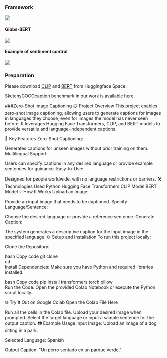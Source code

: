 
### Framework
![](paper_images/framework.gif)

#### Gibbs-BERT
![](paper_images/gibbs_bert_mask.gif)

#### Example of sentiment control
![](paper_images/sentimentcontrol.jpg)

### Preparation
Please download [CLIP](https://huggingface.co/openai/clip-vit-base-patch32) and [BERT](https://huggingface.co/bert-base-uncased) from Huggingface Space.

SketchyCOCOcaption benchmark in our work is available [here](https://drive.google.com/file/d/1WBaq8OdvyyXpbYtmuFIvko6855rESwHE/view?usp=share_link).

###Zero-Shot Image Captioning
📋 Project Overview
This project enables zero-shot image captioning, allowing users to generate captions for images in languages they choose, even for images the model has never seen before. It leverages Hugging Face Transformers, CLIP, and BERT models to provide versatile and language-independent captions.

🚀 Key Features
Zero-Shot Captioning:

Generates captions for unseen images without prior training on them.
Multilingual Support:

Users can specify captions in any desired language or provide example sentences for guidance.
Easy-to-Use:

Designed for people worldwide, with no language restrictions or barriers.
🛠️ Technologies Used
Python
Hugging Face Transformers
CLIP Model
BERT Model
💡 How It Works
Upload an Image:

Provide an input image that needs to be captioned.
Specify Language/Sentence:

Choose the desired language or provide a reference sentence.
Generate Caption:

The system generates a descriptive caption for the input image in the specified language.
⚙️ Setup and Installation
To run this project locally:

Clone the Repository:

bash
Copy code
git clone <repository-link>  
cd <repository-folder>  
Install Dependencies:
Make sure you have Python and required libraries installed.

bash
Copy code
pip install transformers torch pillow  
Run the Code:
Open the provided Colab Notebook or execute the Python script locally.

🌐 Try It Out on Google Colab
Open the Colab File Here

Run all the cells in the Colab file.
Upload your desired image when prompted.
Select the target language or input a sample sentence for the output caption.
📷 Example Usage
Input Image:
Upload an image of a dog sitting in a park.

Selected Language:
Spanish

Output Caption:
"Un perro sentado en un parque verde."


